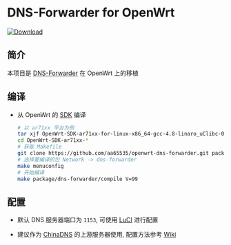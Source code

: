 DNS-Forwarder for OpenWrt
===

 [![Download][B]][2]

简介
---

 本项目是 [DNS-Forwarder][1] 在 OpenWrt 上的移植  

编译
---

 - 从 OpenWrt 的 [SDK][S] 编译  

   ```bash
   # 以 ar71xx 平台为例
   tar xjf OpenWrt-SDK-ar71xx-for-linux-x86_64-gcc-4.8-linaro_uClibc-0.9.33.2.tar.bz2
   cd OpenWrt-SDK-ar71xx-*
   # 获取 Makefile
   git clone https://github.com/aa65535/openwrt-dns-forwarder.git package/dns-forwarder
   # 选择要编译的包 Network -> dns-forwarder
   make menuconfig
   # 开始编译
   make package/dns-forwarder/compile V=99
   ```

配置
---

 - 默认 DNS 服务器端口为 `1153`, 可使用 [LuCI][L] 进行配置  

 - 建议作为 [ChinaDNS][3] 的上游服务器使用, 配置方法参考 [Wiki][W]  


 [1]: https://github.com/aa65535/hev-dns-forwarder
 [2]: https://github.com/aa65535/openwrt-dns-forwarder/releases/latest
 [3]: https://github.com/aa65535/openwrt-chinadns
 [B]: https://img.shields.io/github/release/aa65535/openwrt-dns-forwarder.svg
 [S]: https://wiki.openwrt.org/doc/howto/obtain.firmware.sdk
 [L]: https://github.com/aa65535/openwrt-dist-luci
 [W]: https://github.com/aa65535/openwrt-chinadns/wiki/Use-DNS-Forwarder
